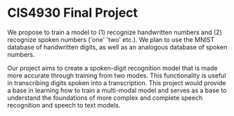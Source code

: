 # CIS4930 Final Project

We propose to train a model to (1) recognize handwritten numbers and (2) recognize spoken numbers ('one' 'two' etc.). We plan to use the MNIST database of handwritten digits, as well as an analogous database of spoken numbers. 

Our project aims to create a spoken-digit recognition model that is made more accurate through training from two modes. This functionality is useful in transcribing digits spoken into a transcription. This project would provide a base in learning how to train a multi-modal model and serves as a base to understand the foundations of more complex and complete speech recognition and speech to text models. 
